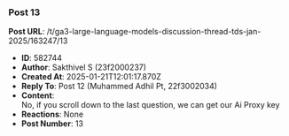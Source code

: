 ### Post 13
**Post URL**: /t/ga3-large-language-models-discussion-thread-tds-jan-2025/163247/13
- **ID**: 582744
- **Author**: Sakthivel S (23f2000237)
- **Created At**: 2025-01-21T12:01:17.870Z
- **Reply To**: Post 12 (Muhammed Adhil Pt, 22f3002034)
- **Content**:  
  No, if you scroll down to the last question, we can get our Ai Proxy key
- **Reactions**: None
- **Post Number**: 13

